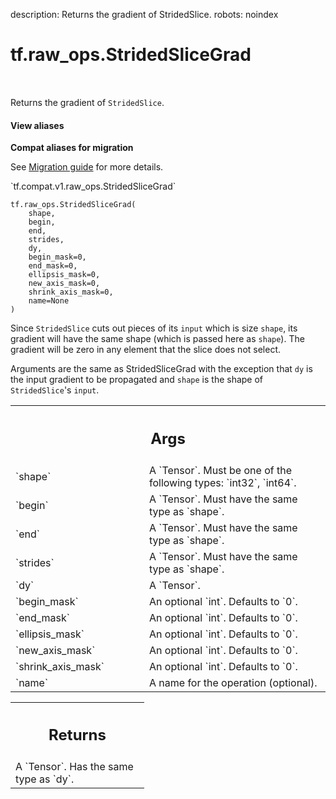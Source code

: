 description: Returns the gradient of StridedSlice.
robots: noindex

# tf.raw_ops.StridedSliceGrad

<!-- Insert buttons and diff -->

<table class="tfo-notebook-buttons tfo-api nocontent" align="left">

</table>



Returns the gradient of `StridedSlice`.

<section class="expandable">
  <h4 class="showalways">View aliases</h4>
  <p>
<b>Compat aliases for migration</b>
<p>See
<a href="https://www.tensorflow.org/guide/migrate">Migration guide</a> for
more details.</p>
<p>`tf.compat.v1.raw_ops.StridedSliceGrad`</p>
</p>
</section>

<pre class="devsite-click-to-copy prettyprint lang-py tfo-signature-link">
<code>tf.raw_ops.StridedSliceGrad(
    shape,
    begin,
    end,
    strides,
    dy,
    begin_mask=0,
    end_mask=0,
    ellipsis_mask=0,
    new_axis_mask=0,
    shrink_axis_mask=0,
    name=None
)
</code></pre>



<!-- Placeholder for "Used in" -->

Since `StridedSlice` cuts out pieces of its `input` which is size
`shape`, its gradient will have the same shape (which is passed here
as `shape`). The gradient will be zero in any element that the slice
does not select.

Arguments are the same as StridedSliceGrad with the exception that
`dy` is the input gradient to be propagated and `shape` is the
shape of `StridedSlice`'s `input`.

<!-- Tabular view -->
 <table class="responsive fixed orange">
<colgroup><col width="214px"><col></colgroup>
<tr><th colspan="2"><h2 class="add-link">Args</h2></th></tr>

<tr>
<td>
`shape`
</td>
<td>
A `Tensor`. Must be one of the following types: `int32`, `int64`.
</td>
</tr><tr>
<td>
`begin`
</td>
<td>
A `Tensor`. Must have the same type as `shape`.
</td>
</tr><tr>
<td>
`end`
</td>
<td>
A `Tensor`. Must have the same type as `shape`.
</td>
</tr><tr>
<td>
`strides`
</td>
<td>
A `Tensor`. Must have the same type as `shape`.
</td>
</tr><tr>
<td>
`dy`
</td>
<td>
A `Tensor`.
</td>
</tr><tr>
<td>
`begin_mask`
</td>
<td>
An optional `int`. Defaults to `0`.
</td>
</tr><tr>
<td>
`end_mask`
</td>
<td>
An optional `int`. Defaults to `0`.
</td>
</tr><tr>
<td>
`ellipsis_mask`
</td>
<td>
An optional `int`. Defaults to `0`.
</td>
</tr><tr>
<td>
`new_axis_mask`
</td>
<td>
An optional `int`. Defaults to `0`.
</td>
</tr><tr>
<td>
`shrink_axis_mask`
</td>
<td>
An optional `int`. Defaults to `0`.
</td>
</tr><tr>
<td>
`name`
</td>
<td>
A name for the operation (optional).
</td>
</tr>
</table>



<!-- Tabular view -->
 <table class="responsive fixed orange">
<colgroup><col width="214px"><col></colgroup>
<tr><th colspan="2"><h2 class="add-link">Returns</h2></th></tr>
<tr class="alt">
<td colspan="2">
A `Tensor`. Has the same type as `dy`.
</td>
</tr>

</table>


